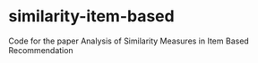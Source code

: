 # similarity-item-based
Code for the paper Analysis of Similarity Measures in Item Based Recommendation

